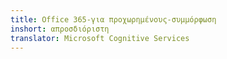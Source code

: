 ```yaml
---
title: Office 365-για προχωρημένους-συμμόρφωση
inshort: απροσδιόριστη
translator: Microsoft Cognitive Services
---
```




